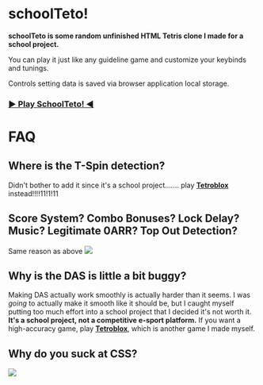 
# schoolTeto!
**schoolTeto is some random __unfinished__ HTML Tetris clone I made for a school project.**

You can play it just like any guideline game and customize your keybinds and tunings.

Controls setting data is saved via browser application local storage.
### [▶ Play SchoolTeto! ◀](https://aznguy.com/schoolTeto/)
# FAQ

## Where is the T-Spin detection?

Didn't bother to add it since it's a school project....... play **[Tetroblox](https://www.roblox.com/games/6795867689/)** instead!!!!11!1!11

## Score System? Combo Bonuses? Lock Delay? Music? Legitimate 0ARR? Top Out Detection?

Same reason as above ![](https://i.imgur.com/a69uWP7.png)

## Why is the DAS is little a bit buggy?

Making DAS actually work smoothly is actually harder than it seems. I was *going* to actually make it smooth like it should be, but I caught myself putting too much effort into a school project that I decided it's not worth it. __It's a school project, not a competitive e-sport platform.__ If you want a high-accuracy game, play **[Tetroblox](https://www.roblox.com/games/6795867689/)**, which is another game I made myself.

## Why do you suck at CSS?

![](https://cdn.discordapp.com/emojis/636898788325457930.gif?size=64)
